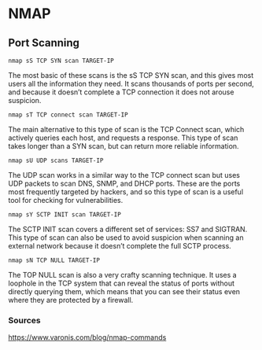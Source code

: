 # NMAP



## Port Scanning

    nmap sS TCP SYN scan TARGET-IP

The most basic of these scans is the sS TCP SYN scan, and this gives most users all the information they need. It scans thousands of ports per second, and because it doesn’t complete a TCP connection it does not arouse suspicion.

    nmap sT TCP connect scan TARGET-IP

The main alternative to this type of scan is the TCP Connect scan, which actively queries each host, and requests a response. This type of scan takes longer than a SYN scan, but can return more reliable information.

    nmap sU UDP scans TARGET-IP

The UDP scan works in a similar way to the TCP connect scan but uses UDP packets to scan DNS, SNMP, and DHCP ports. These are the ports most frequently targeted by hackers, and so this type of scan is a useful tool for checking for vulnerabilities.

    nmap sY SCTP INIT scan TARGET-IP

The SCTP INIT scan covers a different set of services: SS7 and SIGTRAN. This type of scan can also be used to avoid suspicion when scanning an external network because it doesn’t complete the full SCTP process.

    nmap sN TCP NULL TARGET-IP

The TOP NULL scan is also a very crafty scanning technique. It uses a loophole in the TCP system that can reveal the status of ports without directly querying them, which means that you can see their status even where they are protected by a firewall.

### Sources
https://www.varonis.com/blog/nmap-commands
